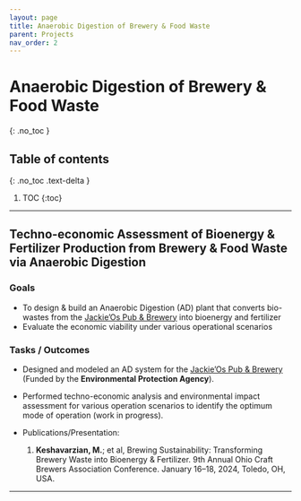 ```yaml
---
layout: page
title: Anaerobic Digestion of Brewery & Food Waste
parent: Projects
nav_order: 2
---
```


# Anaerobic Digestion of Brewery & Food Waste
{: .no_toc }

## Table of contents
{: .no_toc .text-delta }

1. TOC
{:toc}

---
## <a name="P_TEA"></a> Techno-economic Assessment of Bioenergy & Fertilizer Production from Brewery & Food Waste via Anaerobic Digestion
### __Goals__
- To design & build an Anaerobic Digestion (AD) plant that converts bio-wastes from the [Jackie’Os Pub & Brewery](https://jackieos.com/) into bioenergy and fertilizer 
- Evaluate the economic viability under various operational scenarios

### __Tasks / Outcomes__ 
- Designed and modeled an AD system for the [Jackie’Os Pub & Brewery](https://jackieos.com/) (Funded by the **Environmental Protection Agency**).

- Performed techno-economic analysis and environmental impact assessment for various operation scenarios to identify the optimum mode of operation (work in progress). 


- Publications/Presentation:
    1.	**Keshavarzian, M.**; et al, Brewing Sustainability: Transforming Brewery Waste into Bioenergy & Fertilizer. 9th Annual Ohio Craft Brewers Association Conference. January 16–18, 2024, Toledo, OH, USA.



---



    